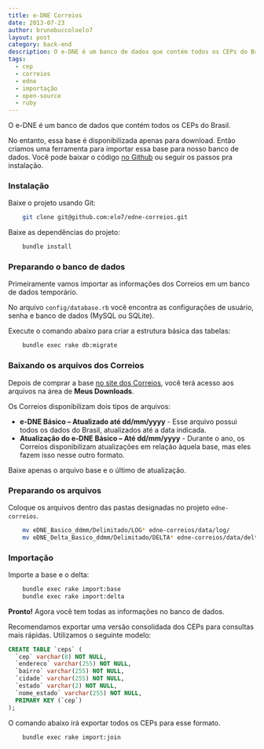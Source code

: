 ```yaml
---
title: e-DNE Correios
date: 2013-07-23
author: brunobuccoloelo7
layout: post
category: back-end
description: O e-DNE é um banco de dados que contém todos os CEPs do Brasil. No entanto, essa base é disponibilizada apenas para download. Então criamos uma ferramenta para importar...
tags:
  - cep
  - correios
  - edne
  - importação
  - open-source
  - ruby
---
```


O e-DNE é um banco de dados que contém todos os CEPs do Brasil.

No entanto, essa base é disponibilizada apenas para download. Então criamos uma ferramenta para importar essa base para nosso banco de dados. Você pode baixar o código [no Github](https://github.com/elo7/edne-correios) ou seguir os passos pra instalação.

### Instalação

Baixe o projeto usando Git:
``` sh
    git clone git@github.com:elo7/edne-correios.git
```

Baixe as dependências do projeto:
``` sh
    bundle install
```

### Preparando o banco de dados

Primeiramente vamos importar as informações dos Correios em um banco de dados temporário.

No arquivo `config/database.rb` você encontra as configurações de usuário, senha e banco de dados (MySQL ou SQLite).

Execute o comando abaixo para criar a estrutura básica das tabelas:
``` sh
    bundle exec rake db:migrate
```

### Baixando os arquivos dos Correios

Depois de comprar a base [no site dos Correios](http://shopping.correios.com.br/wbm/shopping/script/default.aspx), você terá acesso aos arquivos na área de **Meus Downloads**.

Os Correios disponibilizam dois tipos de arquivos:

* **e-DNE Básico – Atualizado até dd/mm/yyyy** - Esse arquivo possui todos os dados do Brasil, atualizados até a data indicada.
* **Atualização do e-DNE Básico – Até dd/mm/yyyy** - Durante o ano, os Correios disponibilizam atualizações em relação àquela base, mas eles fazem isso nesse outro formato.

Baixe apenas o arquivo base e o último de atualização.

### Preparando os arquivos

Coloque os arquivos dentro das pastas designadas no projeto `edne-correios`.
``` sh
    mv eDNE_Basico_ddmm/Delimitado/LOG* edne-correios/data/log/
    mv eDNE_Delta_Basico_ddmm/Delimitado/DELTA* edne-correios/data/delta/
```

### Importação

Importe a base e o delta:
``` sh
    bundle exec rake import:base
    bundle exec rake import:delta
```

**Pronto!** Agora você tem todas as informações no banco de dados.

Recomendamos exportar uma versão consolidada dos CEPs para consultas mais rápidas. Utilizamos o seguinte modelo:

``` sql
CREATE TABLE `ceps` (
  `cep` varchar(8) NOT NULL,
  `endereco` varchar(255) NOT NULL,
  `bairro` varchar(255) NOT NULL,
  `cidade` varchar(255) NOT NULL,
  `estado` varchar(2) NOT NULL,
  `nome_estado` varchar(255) NOT NULL,
  PRIMARY KEY (`cep`)
);
```

O comando abaixo irá exportar todos os CEPs para esse formato.
``` sh
    bundle exec rake import:join
```

